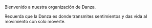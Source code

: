 

Bienvenido a nuestra organización de Danza.

Recuerda que la Danza es donde transmites sentimientos y das vida al movimiento con solo moverte.



